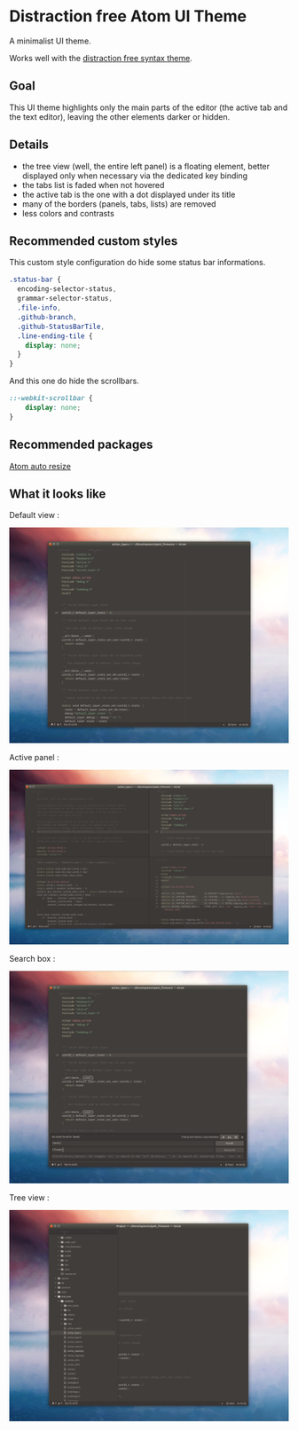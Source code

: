 # Distraction free Atom UI Theme

A minimalist UI theme.

Works well with the [distraction free syntax theme](https://atom.io/themes/atom-distraction-free-syntax).

## Goal

This UI theme highlights only the main parts of the editor (the active tab and the text editor), leaving the other elements darker or hidden.

## Details

 - the tree view (well, the entire left panel) is a floating element, better displayed only when necessary via the dedicated key binding
 - the tabs list is faded when not hovered
 - the active tab is the one with a dot displayed under its title
 - many of the borders (panels, tabs, lists) are removed
 - less colors and contrasts

## Recommended custom styles

This custom style configuration do hide some status bar informations.

```css
.status-bar {
  encoding-selector-status,
  grammar-selector-status,
  .file-info,
  .github-branch,
  .github-StatusBarTile,
  .line-ending-tile {
    display: none;
  }
}
```

And this one do hide the scrollbars.

```css
::-webkit-scrollbar {
    display: none;
}
```

## Recommended packages

[Atom auto resize](https://atom.io/packages/atom-auto-resize)

## What it looks like

Default view :

![base](./screenshots/base.png)

Active panel :

![fuzzy finder](./screenshots/active_panel.png)

Search box :

![search panel](./screenshots/search_panel.png)

Tree view :

![tree view](./screenshots/tree_view.png)
